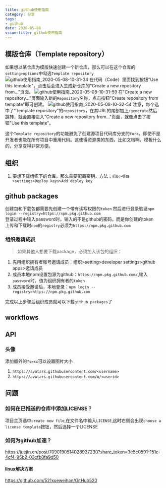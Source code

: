 ```yaml
---
title: github使用指南
category: 分享
tags:
- github
date: 2020-05-08
vssue-title: github使用指南
---
```

## 模版仓库（Template repository）
如果想以某仓库为模版快速创建一个新仓库，那么可以在这个仓库的`setting>options`中勾选`Template repository`
![github使用指南_2020-05-08-10-31-34](https://blog-pic.oss-cn-beijing.aliyuncs.com/github使用指南_2020-05-08-10-31-34.png)
在代码（Code）里面找到按钮"Use this template"，点击后会进入生成新仓库的"Create a new repository from..."页面。
![github使用指南_2020-05-08-10-31-59](https://blog-pic.oss-cn-beijing.aliyuncs.com/github使用指南_2020-05-08-10-31-59.png)
在"Create a new repository..."页面输入新的`Repository`名称，点击按钮"Create repository from template"即可创建。
![github使用指南_2020-05-08-10-32-54](https://blog-pic.oss-cn-beijing.aliyuncs.com/github使用指南_2020-05-08-10-32-54.png)
注意，每个选中了"Template repository"的`repository`，在其URL的尾部加上`/generate`然后跳转，就会直接进入"Create a new repository from..."页面，就像点击了按钮"Use this template"。  

这个`Template repository`的功能避免了创建源项目代码库分支的`fork`，即使不是开发者也能在所有项目中重用代码。这使得资源类的东西，比如文档啊，模板什么的，分享变得非常方便。
## 组织
1. 要想下载组织下的仓库，那么需要配置密钥，方法：`组织>项目>settings>Deploy keys>Add deploy key`
## github packages
创建包和下载包都需要先创建一个带有读写权限的`token`
然后进行登录验证`npm login --registry=https://npm.pkg.github.com`  
登录过程中输入password时，输入的不是github的密码，而是你创建的token  
上传和下载时`npm`的`registry`必须为`https://npm.pkg.github.com`
### 组织邀请成员
> 如果其他人想要下载package，必须加入该包的组织：

1. 先用组织拥有者账号邀请成员：组织>setting>developer settings>github apps>邀请成员
1. 成员本地npm设置包源为github：`https://npm.pkg.github.com/`,输入`password`时，值为组织拥有者的`token`
1. 成员接受邀请后，本地登录：`npm login --registry=https://npm.pkg.github.com`

完成以上步骤后组织成员就可以下载`github packages`了
## workflows



## API

### 头像

添加额外的`?s=xx`可以设置图片大小

1. `https://avatars.githubusercontent.com/<username> `
2. `https://avatars.githubusercontent.com/u/<userid>`

## 问题

### 如何在已推送的仓库中添加LICENSE？
项目主页选中`create new file`,在文件名中输入`LICENSE`,这时右侧会出现`choose a license template`按钮，然后选择一个LICENSE

### 如何为github加速？

https://juejin.cn/post/7090190514028937230?share_token=3e5c0591-151c-4cf4-95b2-03cfb8fa9d50

#### linux解决方案

https://github.com/521xueweihan/GitHub520